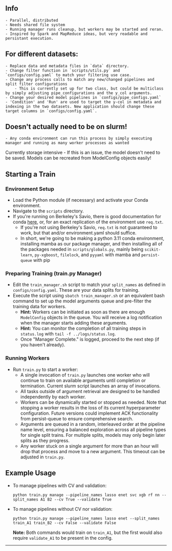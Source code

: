 ## Info
    - Parallel, distributed
    - Needs shared file system
    - Running manager runs cleanup, but workers may be started and reran.
    - Inspired by Spark and MapReduce ideas, but very readable and persistant execution.

## For different datasets:
    - Replace data and metadata files in `data` directory.
    - Change filter function in `scripts/utils.py` and `configs/config.yaml` to match your filtering use case.
    - Change any process calls to match any new/changed pipelines and split filter configurations
        - This is currently set up for two class, but could be multiclass by simply adjusting pipe_configurations and the y_col arguments.
    - Change your desired model pipelines in `configs/pipe_configs.yaml`
    - 'Condition' and 'Run' are used to target the y-col in metadata and indexing in the two datasets. New application should change these target columns in `configs/config.yaml`.

## Doesn't actually need to be on slurm!
    - Any conda environment can run this process by simply executing manager and running as many worker processes as wanted

Currently storage intensive
    - If this is an issue, the model doesn't need to be saved. Models can be recreated from ModelConfig objects easily!

## Starting a Train

### Environment Setup
- Load the Python module (if necessary) and activate your Conda environment.
- Navigate to the `scripts` directory.
- If you're running on Berkeley's Savio, there is good documentation for conda [here](https://docs-research-it.berkeley.edu/services/high-performance-computing/user-guide/software/using-software/using-python-savio/), or, for an exact replication of the environment use `req.txt`.
    - If you're not using Berkeley's Savio, `req.txt` is not guaranteed to work, but that and/or environment.yaml should suffice.
    - In short, we're going to be making a python 3.11 conda environment, installing mamba as our package manager, and then installing all of the packages needed in `scripts/globals.py`, mainly being `scikit-learn`, `py-xgboost`, `filelock`, and `pyyaml` with mamba and `persist-queue` with pip


### Preparing Training (train.py Manager)
- Edit the `train_manager.sh` script to match your `split_names` as defined in `configs/config.yaml`. These are your data splits for training.
- Execute the script using `sbatch train_manager.sh` or an equivalent bash command to set up the model arguments queue and pre-filter the training data for workers.
    - **Hint:** Workers can be initiated as soon as there are enough `ModelConfig` objects in the queue. You will receive a log notification when the manager starts adding these arguments.
    - **Hint:** You can monitor the completion of all training steps in `status.log` with `tail -f ../logs/status.log`.
    - Once "Manager Complete." is logged, proceed to the next step (if you haven't already).

### Running Workers
- Run `train.py` to start a worker:
    - A single invocation of `train.py` launches one worker who will continue to train on available arguments until completion or termination. Current slurm script launches an array of invocations.
    - All tasks outside of argument retrieval are designed to be handled independently by each worker.
    - Workers can be dynamically started or stopped as needed. Note that stopping a worker results in the loss of its current hyperparameter configuration. Future versions could implement ACK functionality from persist-queue to ensure comprehensive search.
    - Arguments are queued in a random, interleaved order at the pipeline name level, ensuring a balanced exploration across all pipeline types for single split trains. For multiple splits, models may only begin later splits as they progress.
    - Any worker stuck on a single argument for more than an hour will drop that process and move to a new argument. This timeout can be adjusted in `train.py`.

## Example Usage
- To manage pipelines with CV and validation:
  ```
  python train.py manage --pipeline_names lasso enet svc xgb rf nn --split_names A1 B2 --cv True --validate True
  ```
- To manage pipelines without CV nor validation:
  ```
  python train.py manage --pipeline_names lasso enet --split_names train_A1 train_B2 --cv False --validate False
  ```
  **Note:** Both commands would train on `train_A1`, but the first would also require `validate_A1` to be present in the config.

---

    
    
        